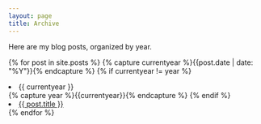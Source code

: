 ```yaml
---
layout: page
title: Archive
---
```


<p class="archive">Here are my blog posts, organized by year.</p>

{% for post in site.posts %}
  {% capture currentyear %}{{post.date | date: "%Y"}}{% endcapture %}
  {% if currentyear != year %}
    <li>{{ currentyear }}</li>
    {% capture year %}{{currentyear}}{% endcapture %} 
  {% endif %}
    <li><a href="{{ post.url }}">{{ post.title }}</a></li>
{% endfor %}